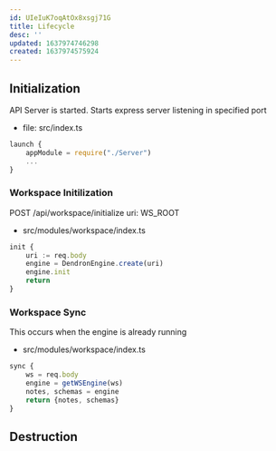 ```yaml
---
id: UIeIuK7oqAtOx8xsgj71G
title: Lifecycle
desc: ''
updated: 1637974746298
created: 1637974575924
---
```


## Initialization

API Server is started. Starts express server listening in specified port

- file: src/index.ts

```ts
launch {
    appModule = require("./Server")
    ...
}
```

### Workspace Initilization
POST /api/workspace/initialize
    uri: WS_ROOT

- src/modules/workspace/index.ts
```ts
init {
    uri := req.body
    engine = DendronEngine.create(uri)
    engine.init
    return 
}
```

### Workspace Sync

This occurs when the engine is already running

- src/modules/workspace/index.ts
```ts
sync {
    ws = req.body
    engine = getWSEngine(ws)
    notes, schemas = engine
    return {notes, schemas}
}

```


## Destruction
